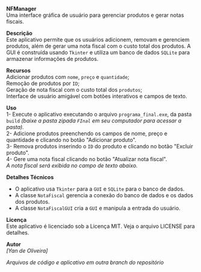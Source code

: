 **NFManager**                                                                                           
Uma interface gráfica de usuário para gerenciar produtos e gerar notas fiscais.                                                    

**Descrição**                                    
Este aplicativo permite que os usuários adicionem, removam e gerenciem produtos, além de gerar uma nota fiscal com o custo total dos produtos. A GUI é construída usando `Tkinter` e utiliza um banco de dados `SQLite` para armazenar informações de produtos.

**Recursos**                                                          
Adicionar produtos com `nome`, `preço` e `quantidade`;                                                                                                               
Remoção de produtos por `ID`;                                                                                                                                                                
Geração de nota fiscal com o custo total dos `produtos`;                                                                                                       
Interface de usuário amigável com botões interativos e campos de texto.                                                                                                                                         

**Uso**                                                                               
1- Execute o aplicativo executando o arquivo `programa_final.exe`, da pasta `build` *(baixe a pasta zipada `FInal` em seu computador para acessar a pasta).*                                                         
2- Adicione produtos preenchendo os campos de nome, preço e quantidade e clicando no botão "Adicionar produto".     
3- Remova produtos inserindo o `ID` do produto e clicando no botão "Excluir produto".                            
4- Gere uma nota fiscal clicando no botão "Atualizar nota fiscal".                                                          
      *A nota fiscal será exibida no campo de texto abaixo.*

**Detalhes Técnicos**                                                                                                                                                          
- O aplicativo usa `Tkinter` para a `GUI` e `SQLite` para o banco de dados.                                                                              
- A classe `NotaFiscal` gerencia a conexão do banco de dados e os dados dos produtos.                                                                                  
- A classe `NotaFiscalGUI` cria a `GUI` e manipula a entrada do usuário.                                                                                                                                 

**Licença**                                                                                 
Este aplicativo é licenciado sob a Licença MIT. Veja o arquivo LICENSE para detalhes.

**Autor**                                                                                 
*[Yan de Oliveira]*


*Arquivos de código e aplicativo em outra branch do repositório*
